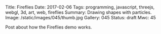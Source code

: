 Title: Fireflies
Date: 2017-02-06
Tags: programming, javascript, threejs, webgl, 3d, art, web, fireflies
Summary: Drawing shapes with particles.
Image: /static/images/045/thumb.jpg
Gallery: 045
Status: draft
Mwc: 45

Post about how the Fireflies demo works.

[project]: /projects/fireflies

